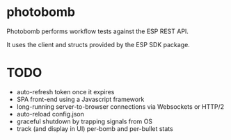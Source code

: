 # photobomb

Photobomb performs workflow tests against the ESP REST API.

It uses the client and structs provided by the ESP SDK package.

# TODO

- auto-refresh token once it expires
- SPA front-end using a Javascript framework
- long-running server-to-browser connections via Websockets or HTTP/2
- auto-reload config.json
- graceful shutdown by trapping signals from OS
- track (and display in UI) per-bomb and per-bullet stats
